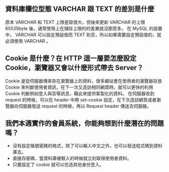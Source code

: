 ## 資料庫欄位型態 VARCHAR 跟 TEXT 的差別是什麼
原本 VARCHAR 和 TEXT 上限差距很大，但後來更新 VARCHAR 的上限 65535byte 後，通常使用上在儲存上限的的差異就沒那麼多。
在 MySQL 的設置中， VARCHAR 可以設定預設值而 TEXT 則否，所以如果需要設定預設值的，就必須使用 VARCHAR 。


## Cookie 是什麼？在 HTTP 這一層要怎麼設定 Cookie，瀏覽器又會以什麼形式帶去 Server？
Cookie 是從伺服器傳來存在瀏覽器上的資料，很多網站會在使用者的瀏覽器存放 Cookie 來判斷使用者資訊，在下一次又造訪相同網頁時，就可以更快的利用 Cookie 判斷例如登入與否等訊息，藉此來提供客製化的資料。
在伺服器收到 request 的時候，可以在 header 中用 set-cookie 設定，在下次造訪網頁或者瀏覽器向伺服器發送 request 的時候，再以 Request header 傳送去伺服器。



## 我們本週實作的會員系統，你能夠想到什麼潛在的問題嗎？
- 沒有設定帳號密碼的格式，除了可以輸入中文之外，也可以發送程式碼到資料庫去。
- 直接存密碼，當資料庫被駭入的時候就立刻取得使用者資料。
- 只要設定了 cookie 就可以仿造其他身份登入。

